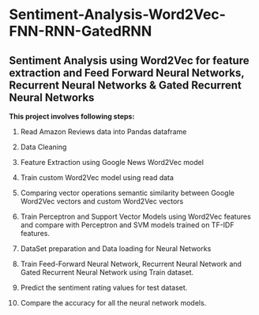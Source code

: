 # Sentiment-Analysis-Word2Vec-FNN-RNN-GatedRNN

## Sentiment Analysis using Word2Vec for feature extraction and Feed Forward Neural Networks, Recurrent Neural Networks &amp; Gated Recurrent Neural Networks

**This project involves following steps:**

1. Read Amazon Reviews data into Pandas dataframe

2. Data Cleaning

3. Feature Extraction using Google News Word2Vec model 

4. Train custom Word2Vec model using read data

5. Comparing vector operations semantic similarity between Google Word2Vec vectors and custom Word2Vec vectors

6. Train Perceptron and Support Vector Models using Word2Vec features and compare with Perceptron and SVM models trained on TF-IDF features.

7. DataSet preparation and Data loading for Neural Networks

8. Train Feed-Forward Neural Network, Recurrent Neural Network and Gated Recurrent Neural Network using Train dataset.

9. Predict the sentiment rating values for test dataset.

10. Compare the accuracy for all the neural network models.
